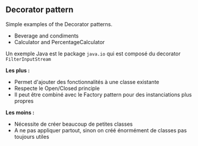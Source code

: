 ## Decorator pattern

Simple examples of the Decorator patterns.
- Beverage and condiments
- Calculator and PercentageCalculator

Un exemple Java est le package `java.io` qui est composé du decorator `FilterInputStream`

**Les plus :**
- Permet d'ajouter des fonctionnalités à une classe existante
- Respecte le Open/Closed principle
- Il peut être combiné avec le Factory pattern pour des instanciations plus propres

**Les moins :**
- Nécessite de créer beaucoup de petites classes
- A ne pas appliquer partout, sinon on créé énormément de classes pas toujours utiles